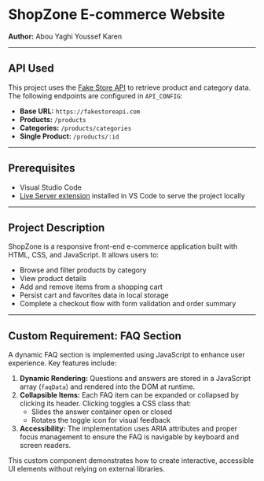 # ShopZone E-commerce Website

**Author:** Abou Yaghi Youssef Karen

---

## API Used

This project uses the [Fake Store API](https://fakestoreapi.com) to retrieve product and category data. The following endpoints are configured in `API_CONFIG`:

-   **Base URL:** `https://fakestoreapi.com`
-   **Products:** `/products`
-   **Categories:** `/products/categories`
-   **Single Product:** `/products/:id`

---

## Prerequisites

- Visual Studio Code
- [Live Server extension](https://marketplace.visualstudio.com/items?itemName=ritwickdey.LiveServer) installed in VS Code to serve the project locally

---

## Project Description

ShopZone is a responsive front-end e-commerce application built with HTML, CSS, and JavaScript. It allows users to:

-   Browse and filter products by category
-   View product details
-   Add and remove items from a shopping cart
-   Persist cart and favorites data in local storage
-   Complete a checkout flow with form validation and order summary

---

## Custom Requirement: FAQ Section

A dynamic FAQ section is implemented using JavaScript to enhance user experience. Key features include:

1. **Dynamic Rendering:** Questions and answers are stored in a JavaScript array (`faqData`) and rendered into the DOM at runtime.
2. **Collapsible Items:** Each FAQ item can be expanded or collapsed by clicking its header. Clicking toggles a CSS class that:
    - Slides the answer container open or closed
    - Rotates the toggle icon for visual feedback
3. **Accessibility:** The implementation uses ARIA attributes and proper focus management to ensure the FAQ is navigable by keyboard and screen readers.

This custom component demonstrates how to create interactive, accessible UI elements without relying on external libraries.
